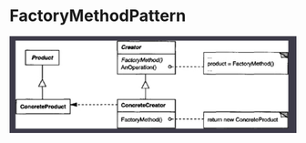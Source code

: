 # FactoryMethodPattern

![Schema pattern](https://github.com/TheNormanCoder/FactoryMethodPattern/raw/main/image.png)
